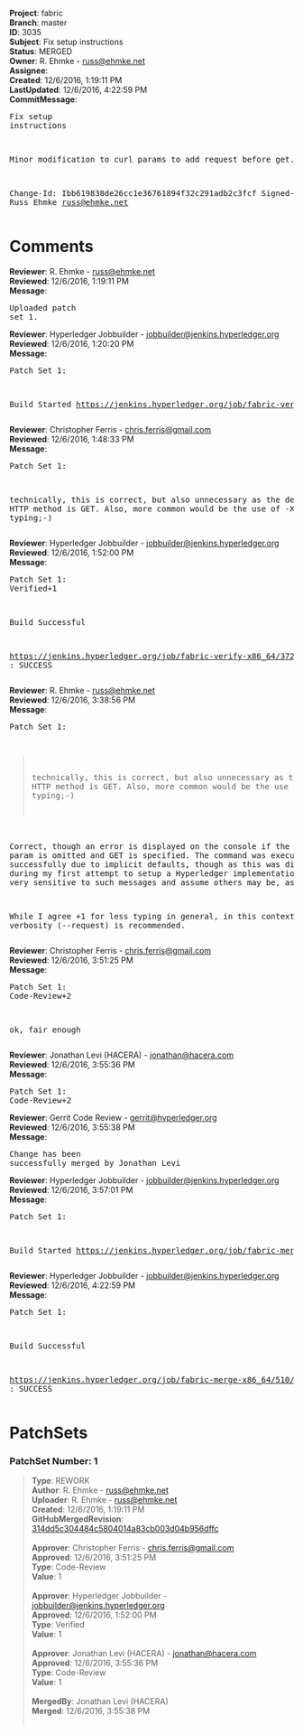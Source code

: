 <strong>Project</strong>: fabric<br><strong>Branch</strong>: master<br><strong>ID</strong>: 3035<br><strong>Subject</strong>: Fix setup instructions<br><strong>Status</strong>: MERGED<br><strong>Owner</strong>: R. Ehmke - russ@ehmke.net<br><strong>Assignee</strong>:<br><strong>Created</strong>: 12/6/2016, 1:19:11 PM<br><strong>LastUpdated</strong>: 12/6/2016, 4:22:59 PM<br><strong>CommitMessage</strong>:<br><pre>Fix setup instructions

Minor modification to curl params to add request before get.

Change-Id: Ibb619838de26cc1e36761894f32c291adb2c3fcf
Signed-off-by: Russ Ehmke <russ@ehmke.net>
</pre><h1>Comments</h1><strong>Reviewer</strong>: R. Ehmke - russ@ehmke.net<br><strong>Reviewed</strong>: 12/6/2016, 1:19:11 PM<br><strong>Message</strong>: <pre>Uploaded patch set 1.</pre><strong>Reviewer</strong>: Hyperledger Jobbuilder - jobbuilder@jenkins.hyperledger.org<br><strong>Reviewed</strong>: 12/6/2016, 1:20:20 PM<br><strong>Message</strong>: <pre>Patch Set 1:

Build Started https://jenkins.hyperledger.org/job/fabric-verify-x86_64/3723/</pre><strong>Reviewer</strong>: Christopher Ferris - chris.ferris@gmail.com<br><strong>Reviewed</strong>: 12/6/2016, 1:48:33 PM<br><strong>Message</strong>: <pre>Patch Set 1:

technically, this is correct, but also unnecessary as the default HTTP method is GET. Also, more common would be the use of -X (less typing;-)</pre><strong>Reviewer</strong>: Hyperledger Jobbuilder - jobbuilder@jenkins.hyperledger.org<br><strong>Reviewed</strong>: 12/6/2016, 1:52:00 PM<br><strong>Message</strong>: <pre>Patch Set 1: Verified+1

Build Successful 

https://jenkins.hyperledger.org/job/fabric-verify-x86_64/3723/ : SUCCESS</pre><strong>Reviewer</strong>: R. Ehmke - russ@ehmke.net<br><strong>Reviewed</strong>: 12/6/2016, 3:38:56 PM<br><strong>Message</strong>: <pre>Patch Set 1:

> technically, this is correct, but also unnecessary as the default HTTP method is GET. Also, more common would be the use of -X (less typing;-)

Correct, though an error is displayed on the console if the --request param is omitted and GET is specified.  The command was executing successfully due to implicit defaults, though as this was discovered during my first attempt to setup a Hyperledger implementation, I was very sensitive to such messages and assume others may be, as well. 

While I agree +1 for less typing in general, in this context verbosity (--request) is recommended.</pre><strong>Reviewer</strong>: Christopher Ferris - chris.ferris@gmail.com<br><strong>Reviewed</strong>: 12/6/2016, 3:51:25 PM<br><strong>Message</strong>: <pre>Patch Set 1: Code-Review+2

ok, fair enough</pre><strong>Reviewer</strong>: Jonathan Levi (HACERA) - jonathan@hacera.com<br><strong>Reviewed</strong>: 12/6/2016, 3:55:36 PM<br><strong>Message</strong>: <pre>Patch Set 1: Code-Review+2</pre><strong>Reviewer</strong>: Gerrit Code Review - gerrit@hyperledger.org<br><strong>Reviewed</strong>: 12/6/2016, 3:55:38 PM<br><strong>Message</strong>: <pre>Change has been successfully merged by Jonathan Levi</pre><strong>Reviewer</strong>: Hyperledger Jobbuilder - jobbuilder@jenkins.hyperledger.org<br><strong>Reviewed</strong>: 12/6/2016, 3:57:01 PM<br><strong>Message</strong>: <pre>Patch Set 1:

Build Started https://jenkins.hyperledger.org/job/fabric-merge-x86_64/510/</pre><strong>Reviewer</strong>: Hyperledger Jobbuilder - jobbuilder@jenkins.hyperledger.org<br><strong>Reviewed</strong>: 12/6/2016, 4:22:59 PM<br><strong>Message</strong>: <pre>Patch Set 1:

Build Successful 

https://jenkins.hyperledger.org/job/fabric-merge-x86_64/510/ : SUCCESS</pre><h1>PatchSets</h1><h3>PatchSet Number: 1</h3><blockquote><strong>Type</strong>: REWORK<br><strong>Author</strong>: R. Ehmke - russ@ehmke.net<br><strong>Uploader</strong>: R. Ehmke - russ@ehmke.net<br><strong>Created</strong>: 12/6/2016, 1:19:11 PM<br><strong>GitHubMergedRevision</strong>: [314dd5c304484c5804014a83cb003d04b956dffc](https://github.com/hyperledger/fabric/commit/314dd5c304484c5804014a83cb003d04b956dffc)<br><br><strong>Approver</strong>: Christopher Ferris - chris.ferris@gmail.com<br><strong>Approved</strong>: 12/6/2016, 3:51:25 PM<br><strong>Type</strong>: Code-Review<br><strong>Value</strong>: 1<br><br><strong>Approver</strong>: Hyperledger Jobbuilder - jobbuilder@jenkins.hyperledger.org<br><strong>Approved</strong>: 12/6/2016, 1:52:00 PM<br><strong>Type</strong>: Verified<br><strong>Value</strong>: 1<br><br><strong>Approver</strong>: Jonathan Levi (HACERA) - jonathan@hacera.com<br><strong>Approved</strong>: 12/6/2016, 3:55:36 PM<br><strong>Type</strong>: Code-Review<br><strong>Value</strong>: 1<br><br><strong>MergedBy</strong>: Jonathan Levi (HACERA)<br><strong>Merged</strong>: 12/6/2016, 3:55:38 PM<br><br></blockquote>